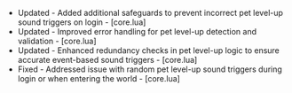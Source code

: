 - Updated - Added additional safeguards to prevent incorrect pet level-up sound triggers on login - [core.lua]
- Updated - Improved error handling for pet level-up detection and validation - [core.lua]
- Updated - Enhanced redundancy checks in pet level-up logic to ensure accurate event-based sound triggers - [core.lua]
- Fixed - Addressed issue with random pet level-up sound triggers during login or when entering the world - [core.lua]